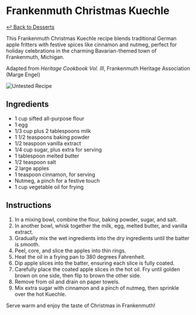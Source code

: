 # Frankenmuth Christmas Kuechle

[&larrhk; Back to Desserts](./README.md)

This Frankenmuth Christmas Kuechle recipe blends traditional German apple fritters with festive spices like cinnamon and nutmeg, perfect for holiday celebrations in the charming Bavarian-themed town of Frankenmuth, Michigan.

Adapted from _Heritage Cookbook Vol. III_, Frankenmuth Heritage Association (Marge Engel)

![Untested Recipe](https://badgen.net/badge/untested/recipe/AA4A44)

## Ingredients

- 1 cup sifted all-purpose flour
- 1 egg
- 1/3 cup plus 2 tablespoons milk
- 1 1/2 teaspoons baking powder
- 1/2 teaspoon vanilla extract
- 1/4 cup sugar, plus extra for serving
- 1 tablespoon melted butter
- 1/2 teaspoon salt
- 2 large apples
- 1 teaspoon cinnamon, for serving
- Nutmeg, a pinch for a festive touch
- 1 cup vegetable oil for frying

## Instructions

1. In a mixing bowl, combine the flour, baking powder, sugar, and salt.
2. In another bowl, whisk together the milk, egg, melted butter, and vanilla extract.
3. Gradually mix the wet ingredients into the dry ingredients until the batter is smooth.
4. Peel, core, and slice the apples into thin rings.
5. Heat the oil in a frying pan to 380 degrees Fahrenheit.
6. Dip apple slices into the batter, ensuring each slice is fully coated.
7. Carefully place the coated apple slices in the hot oil. Fry until golden brown on one side, then flip to brown the other side.
8. Remove from oil and drain on paper towels.
9. Mix extra sugar with cinnamon and a pinch of nutmeg, then sprinkle over the hot Kuechle.

Serve warm and enjoy the taste of Christmas in Frankenmuth!
